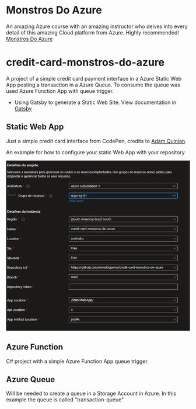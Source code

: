 # Monstros Do Azure
An amazing Azure course with an amazing instructor who delves into every detail of this amazing Cloud platform from Azure. Highly recommended!
[Monstros Do Azure](https://pay.hotmart.com/N72590781T?bid=1667435788338&sck=HOTMART_PRODUCT_PAGE&off=6335ve55&hideTrial=1&utm_source=LinkedIn%20&utm_medium=Social&checkoutMode=0)

# credit-card-monstros-do-azure

A project of a simple credit card payment interface in a Azure Static Web App posting a transaction in a Azure Queue. To consume the queue was used Azure Function App with queue trigger.

- Using Gatsby to generate a Static Web Site. View documentation in [Gatsby](https://www.gatsbyjs.com)

## Static Web App
Just a simple credit card interface from CodePen, credits to [Adam Quinlan](https://codepen.io/quinlo/).

An example for how to configure your static Web App with your repository

![Example](images/staticWebAppConfig.png)

## Azure Function
C# project with a simple Azure Function App queue trigger.

## Azure Queue
Will be needed to create a queue in a Storage Account in Azure. In this example the queue is called "transaction-queue"

